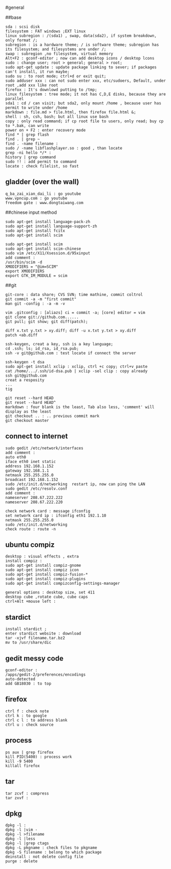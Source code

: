 #general

##base

    sda : scsi disk
    filesystem : FAT windows ;EXT linux
    linux subregion : /(sda1) , swap, data(sda2), if system breakdown, only format /;
    subregion : is a hardware theme; / is software theme; subregion has its filesystem; and filesystems are under /;
    swap : subregion ,no filesystem, virtual memory
    Alt+F2 : gconf-editor ; now can add desktop icons / desktop lcons
    sudo : change user; root > general; general > root;
    sudo apt-get update : update package linking to sever; if packages can't install, it run maybe; 
    sudo su : to root mode; ctrl+d or exit quit;
    sudo adduser xxx : can not sudo enter xxx, etc/sudoers, Default, under root ,add xxx like root
    firefox : It's downlowd putting to /tmp;
    linux filesystem : tree mode; it not has C,D,E disks, because they are parallel
    sda1 : cd / can visit; but sda2, only mount /home , because user has permit to write under /home
    markdown : file.md > file.html, then firefox file.html &;
    shell : sh, csh, bash; but all linux use bash
    copy : only read command; if cp root file to users, only read; buy cp to *.bak, can write
    power on + F2 : enter recovery mode     
    find * | grep flash
    find . | grep ~
    find . -name filename :
    sudo / -name libflashplayer.so : good , than locate
    grep -ni hello */* :
    history | grep command 
    sudo !! : add permit to command
    locate : check filelist, so fast

## gladder (over the wall)
    q_ba_zai_xian_dai_li : go youtube
    www.vpncup.com : go youtube
    freedom gate : www.dongtaiwang.com

##chinese input method

    sudo apt-get install language-pack-zh
    sudo apt-get install language-support-zh
    sudo apt-get install fcitx
    sudo apt-get install scim
    
    sudo apt-get install scim
    sudo apt-get install scim-chinese
    sudo vim /etc/X11/Xsession.d/95xinput
    add comment :
    /usr/bin/scim -d
    XMODIFIERS = "@im=SCIM"
    export XMODIFIERS
    export GTK_IM_MODULE = scim

##git


    git-core : data share; CVS SVN; time mathine, commit coltrol
    git commit -a -m "first commit"
    man git -config : -a -m -v

    vim .gitconfig : [aliazs] ci = commit -a; [core] editor = vim 
    git clone git://github.com......
    git pull; git show; git diff(patch);

    diff x.txt y.txt > xy.diff; diff -u x.txt y.txt > xy.diff
    patch <ab.diff

    ssh-keygen, creat a key, ssh is a key language; 
    cd .ssh; ls; id_rsa, id_rsa.pub;
    ssh -v git@github.com : test locate if connect the server

    ssh-keygen -t dsa
    sudo apt-get install xclip : xclip, ctrl +c copy; ctrl+v paste
    cat /home/.../.ssh/id-dsa.pub | xclip -sel clip : copy already
    ssh git@github.com
    creat a resposity
    ...
    tig
    
    git reset --hard HEAD
    git reset --hard HEAD^
    markdown : four blank is the least, Tab also less, 'comment' will display as the least 
    git checkout .. : .. previous commit mark
    git checkout master
## connect to internet

    sudo gedit /etc/network/interfaces
    add comment :
    auto eth0
    iface eth0 inet static
    address 192.168.1.152
    gateway 192.168.1.1
    netmask 255.255.255.0
    broadcast 192.168.1.152
    sudo /etc/init.d/networking  restart ip, now can ping the LAN
    sudo gedit /etc/resolv.conf
    add comment :
    nameserver 208.67.222.222
    nameserver 208.67.222.220

    check network card : message ifconfig
    set network card ip : ifconfig eth1 192.1.10
    netmask 255.255.255.0
    sudo /etc/init.d/networking
    check route : route -n

## ubuntu compiz

    desktop : visual effects , extra
    install compiz :
    sudo apt-get install compiz-gnome
    sudo apt-get install compiz icon
    sudo apt-get install compiz-fusion-*
    sudo apt-get install compiz-plugins
    sudo apt-get install compizconfig-settings-manager

    general options : desktop size, set 411
    desktop cube ,rotate cube, cube caps
    ctrl+Alt +mouse left :

## stardict

    install stardict ; 
    enter stardict website : download
    tar -xjvf filename.tar.bz2
    mv to /usr/share/dic

## gedit messy code 

    gconf-editor :
    /apps/gedit-2/preferences/encodings
    auto-detected
    add GB18030 : to top
   
## firefox

    ctrl f : check note
    ctrl k : to google
    ctrl c l : to address blank
    ctrl u : check source

## process

    ps aux | grep firefox
    kill PID(5400) : process work
    kill -9 5400
    killall firefox

## tar

    tar zcvf : compress
    tar zxvf : 

## dpkg

    dpkg -l :
    dpkg -l |vim -
    dpkg -l >filename
    dpkg -l |less
    dpkg -l |grep ctags
    dpkg -L pkgname : check files to pkgname
    dpkg -S filename : belong to which package
    deinstall : not delete config file
    purge : delete


    





